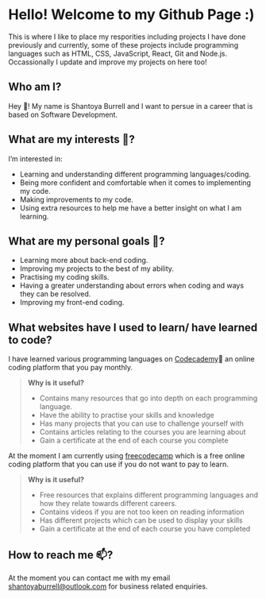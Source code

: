 # Hello! Welcome to my Github Page :)
This is where I like to place my resporities including projects I have done previously and currently, some of these projects include programming languages such as HTML, CSS, JavaScript, React, Git and Node.js. Occassionally I update and improve my projects on here too!

## Who am I?
Hey 👋! My name is Shantoya Burrell and I want to persue in a career that is based on Software Development. 

## What are my interests 👀?
I’m interested in:
- Learning and understanding different programming languages/coding.
- Being more confident and comfortable when it comes to implementing my code.
- Making improvements to my code.
- Using extra resources to help me have a better insight on what I am learning.

## What are my personal goals 🤔?
- Learning more about back-end coding.
- Improving my projects to the best of my ability.
- Practising my coding skills.
- Having a greater understanding about errors when coding and ways they can be resolved.
- Improving my front-end coding. 


## What websites have I used to learn/ have learned to code? 
I have learned various programming languages on [Codecademy](https://www.codecademy.com)🌱 an online coding platform that you pay monthly.
> __Why is it useful?__
> - Contains many resources that go into depth on each programming language.
> - Have the ability to practise your skills and knowledge
> - Has many projects that you can use to challenge yourself with
> - Contains articles relating to the courses you are learning about
> - Gain a certificate at the end of each course you complete

At the moment I am currently using [freecodecamp](https://www.freecodecamp.org/) which is a free online coding platform that you can use if you do not want to pay to learn.
> __Why is it useful?__
> - Free resources that explains different programming languages and how they relate towards different careers.
> - Contains videos if you are not too keen on reading information
> - Has different projects which can be used to display your skills 
> - Gain a certificate at the end of each course you have completed

## How to reach me 📫?
At the moment you can contact me with my email shantoyaburrell@outlook.com for business related enquiries.

<!---
Shan-Establishments/Shan-Establishments is a ✨ special ✨ repository because its `README.md` (this file) appears on your GitHub profile.
You can click the Preview link to take a look at your changes.
--->
